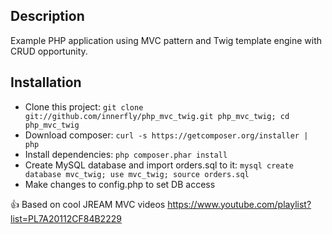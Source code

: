 Description
---
Example PHP application using MVC pattern and Twig template engine with CRUD opportunity.

Installation
---
* Clone this project: `git clone git://github.com/innerfly/php_mvc_twig.git php_mvc_twig; cd php_mvc_twig`
* Download composer: `curl -s https://getcomposer.org/installer | php`
* Install dependencies: `php composer.phar install`
* Create MySQL database and import orders.sql to it: `mysql create database mvc_twig; use mvc_twig; source orders.sql`
* Make changes to config.php to set DB access 

:+1: Based on cool JREAM MVC videos https://www.youtube.com/playlist?list=PL7A20112CF84B2229